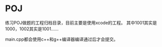 POJ
===

练习POJ做题的工程归档目录，目前主要是使用xcode的工程。
其中1001其实是1000，1002其实是1001……

main.cpp都会使用c++和g++编译器编译通过后才会提交。
